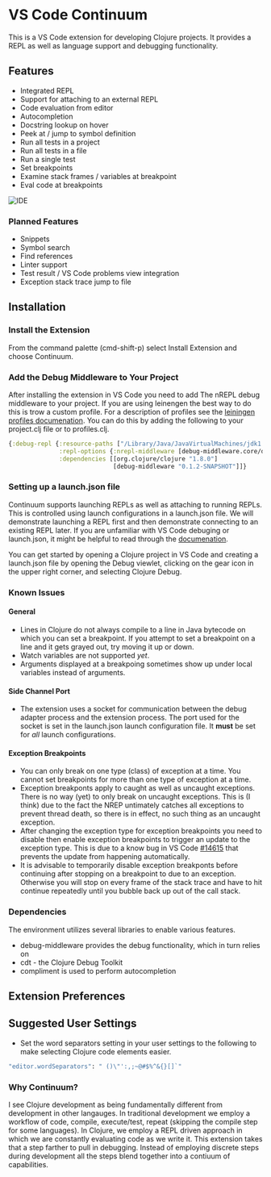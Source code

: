 # VS Code Continuum

This is a VS Code extension for developing Clojure projects. It provides a REPL as well
as language support and debugging functionality.

## Features

* Integrated REPL
* Support for attaching to an external REPL
* Code evaluation from editor
* Autocompletion
* Docstring lookup on hover
* Peek at / jump to symbol definition
* Run all tests in a project
* Run all tests in a file
* Run a single test
* Set breakpoints
* Examine stack frames / variables at breakpoint
* Eval code at breakpoints

![IDE](http://www.giphy.com/gifs/l0ExlCNmB8LyADc5i)

### Planned Features

* Snippets
* Symbol search
* Find references
* Linter support
* Test result / VS Code problems view integration
* Exception stack trace jump to file

## Installation

### Install the Extension
From the command palette (cmd-shift-p) select Install Extension and choose Continuum.

### Add the Debug Middleware to Your Project
After installing the extension in VS Code you need to add The nREPL debug middleware to your
project. If you are using leinengen the best way to do this is trow a custom profile.
For a description of profiles see the [leiningen profiles documenation](https://github.com/technomancy/leiningen/blob/master/doc/PROFILES.md).
You can do this by adding the following to your project.clj file or to profiles.clj.

``` clojure
{:debug-repl {:resource-paths ["/Library/Java/JavaVirtualMachines/jdk1.8.0_45.jdk/Contents/Home/lib/tools.jar"]
              :repl-options {:nrepl-middleware [debug-middleware.core/debug-middleware]}
              :dependencies [[org.clojure/clojure "1.8.0"]
                             [debug-middleware "0.1.2-SNAPSHOT"]]}
```

### Setting up a launch.json file

Continuum supports launching REPLs as well as attaching to running
REPLs. This is controlled using launch configurations in a launch.json
file. We will demonstrate launching a REPL first and then demonstrate
connecting to an existing REPL later. If you are unfamiliar with VS Code debuging or launch.json, it
might be helpful to read through the [documenation](https://code.visualstudio.com/docs/editor/debugging).

You can get started by opening a Clojure project in VS Code and creating
a launch.json file by opening the Debug viewlet, clicking on the gear icon
in the upper right corner, and selecting Clojure Debug.




### Known Issues

#### General

* Lines in Clojure do not always compile to a line in Java bytecode on which you can set a breakpoint. If you
attempt to set a breakpoint on a line and it gets grayed out, try moving it up or down.
* Watch variables are not supported *yet*.
* Arguments displayed at a breakpoing sometimes show up under local variables instead of arguments.

#### Side Channel Port

* The extension uses a socket for communication between the debug adapter process and the extension process.
The port used for the socket is set in the launch.json launch configuration file. It **must** be set for
*all* launch configurations.

#### Exception Breakpoints

* You can only break on one type (class) of exception at a time. You cannot set breakpoints for more than one type of
exception at a time.
* Exception breakponts apply to caught as well as uncaught exceptions. There is no way (yet) to only break on
uncaught exceptions. This is (I think) due to the fact the NREP untimately catches all exceptions to prevent thread
death, so there is in effect, no such thing as an uncaught exception.
* After changing the exception type for exception breakpoints you need to disable then enable exception breakpoints
to trigger an update to the exception type. This is due to a know bug in VS Code [#14615](https://github.com/Microsoft/vscode/issues/14615)
that prevents the update from happening automatically.
* It is advisable to temporarily disable exception breakponts before continuing after stopping on a breakpoint to due to
an exception. Otherwise you will stop on every frame of the stack trace and have to hit continue repeatedly until you
bubble back up out of the call stack.


### Dependencies

The environment utilizes several libraries to enable various features.

* debug-middleware provides the debug functionality, which in turn relies on
* cdt - the Clojure Debug Toolkit
* compliment is used to perform autocompletion

## Extension Preferences

## Suggested User Settings

* Set the word separators setting in your user settings to the following to make selecting Clojure code elements easier.
``` clojure
"editor.wordSeparators": " ()\"':,;~@#$%^&{}[]`"
```

### Why Continuum?

I see Clojure development as being fundamentally different from development in other langauges.
In traditional development we employ a workflow of code, compile, execute/test, repeat
(skipping the compile step for some languages). In Clojure, we employ a REPL driven approach
in which we are constantly evaluating code as we write it. This extension takes that a step
farther to pull in debugging. Instead of employing discrete steps during development
all the steps blend together into a contiuum of capabilities.
